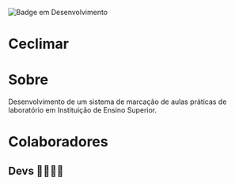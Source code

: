 ![Badge em Desenvolvimento](http://img.shields.io/static/v1?label=STATUS&message=EM%20DESENVOLVIMENTO&color=2088f2&style=for-the-badge)

# Ceclimar

# Sobre
Desenvolvimento de um sistema de marcação de aulas práticas de laboratório em Instituição de Ensino Superior.


# Colaboradores 
## Devs 👨‍💻👨‍💻


